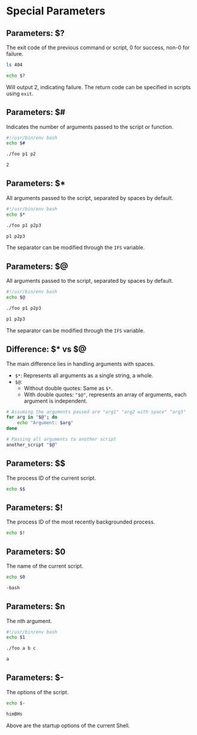 # Special Parameters

## Parameters: $?

The exit code of the previous command or script, 0 for success, non-0 for failure.

```bash
ls 404
```

```bash
echo $?
```

Will output 2, indicating failure. The return code can be specified in scripts using `exit`.

## Parameters: $#

Indicates the number of arguments passed to the script or function.

```bash
#!/usr/bin/env bash
echo $#
```

```bash
./foo p1 p2
```

```txt
2
```

## Parameters: $*

All arguments passed to the script, separated by spaces by default.

```bash
#!/usr/bin/env bash
echo $*
```

```bash
./foo p1 p2p3
```

```txt
p1 p2p3
```

The separator can be modified through the `IFS` variable.

## Parameters: $@

All arguments passed to the script, separated by spaces by default.

```bash
#!/usr/bin/env bash
echo $@
```

```bash
./foo p1 p2p3
```

```txt
p1 p2p3
```

The separator can be modified through the `IFS` variable.

## Difference: $* vs $@

The main difference lies in handling arguments with spaces.

* `$*`: Represents all arguments as a single string, a whole.
* `$@`:
  * Without double quotes: Same as `$*`.
  * With double quotes: `"$@"`, represents an array of arguments, each argument is independent.

```bash
# Assuming the arguments passed are "arg1" "arg2 with space" "arg3"
for arg in "$@"; do
    echo "Argument: $arg"
done
```

```bash
# Passing all arguments to another script
another_script "$@"
```

## Parameters: $$

The process ID of the current script.

```bash
echo $$
```

## Parameters: $!

The process ID of the most recently backgrounded process.

```bash
echo $!
```

## Parameters: $0

The name of the current script.

```bash
echo $0
```

```txt
-bash
```

## Parameters: $n

The nth argument.

```bash
#!/usr/bin/env bash
echo $1
```

```bash
./foo a b c
```

```txt
a
```

## Parameters: $-

The options of the script.

```bash
echo $-
```

```txt
himBHs
```

Above are the startup options of the current Shell.

